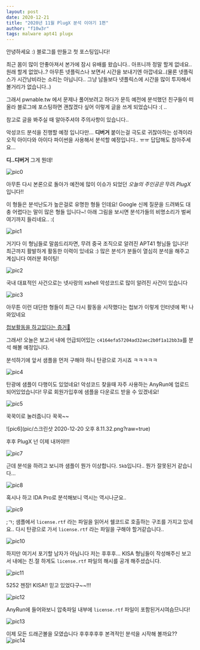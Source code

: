 ```yaml
---
layout: post
date: 2020-12-21
title: "2020년 11월 PlugX 분석 이야기 1편"
author: "f10w3r"
tags: malware apt41 plugx
---
```



안녕하세요 :) 블로그를 만들고 첫 포스팅입니다!

최근 몸이 많이 안좋아져서 본가에 잠시 유배를 왔습니다..  아프니까 정말 할게 없네요.. 원래 할게 없었나..? 아무튼 넷플릭스나 보면서 시간을 보내기엔 아깝네요..(물론 넷플릭스가 시간낭비라는 소리는 아닙니다.. 그냥 남들보다 넷플릭스에 시간을 많이 투자해서 볼거리가 없습니다..) 

 그래서 pwnable.tw 에서 문제나 풀어보려고 하다가 문득 예전에 분석했던 친구들이 떠올라 블로그에 포스팅하면 괜찮겠다 싶어 이렇게 글을 쓰게 되었습니다 :( ..

참고로 글을 봐주실 때 알아주셔야 주의사항이 있습니다..

악성코드 분석을 진행할 예정 입니다만... **디버거** 붙이는걸 극도로 귀찮아하는 성격이라 오직 아이다와 아이다 파이썬을 사용해서 분석할 예정입니다.. ㅠㅠ 답답해도 참아주세요...

 **디..디버거** 그게 뭔데!

![pic0](pic/디버거가뭔데.png?raw=true)

아무튼 다시 본론으로  돌아가 예전에 많이 이슈가 되었던 *오늘의 주인공은* 무려 *PlugX* 입니다!!

이 형들은 분석난도가 높은걸로 유명한 형들 인데요! Google 신께 질문을 드려봐도 대충 어렵다는 말이 많은 형들 입니다~! 아래 그림을 보시면 분석가들의 비명소리가 벌써 여기까지 들리네요.. :(

![pic1](pic/31CD68D1-9053-42DE-8D39-56D84987118E.png?raw=true)


거기다 이 형님들로 말씀드리자면, 무려 중국 조직으로 알려진 APT41 형님들 입니다! 최근까지 활발하게 활동한 이력이 있네요 :) 많은 분석가 분들이 열심히 분석을 해주고 계십니다 여러분 화이팅!

![pic2](pic/8DA471A7-33E1-4E64-BE40-F0A7DE616CD1.png?raw=true)


국내 대표적인 사건으로는 넷사랑의 xshell 악성코드로 많이 알려진 사건이 있습니다

![pic3](pic/4644F9BD-32A9-4FE4-83B7-CF4B628D0FF7.png?raw=true)


아무튼 이런 대단한 형들이 최근 다시 활동을 시작했다는 첩보가 이렇게 인터넷에 똭! 나와있네요 

[첩보활동을 하고있다는 증거🌸](https://idchowto.com/wp-content/uploads/2020/11/%EC%B5%9C%EA%B7%BC_%EA%B8%B0%EC%97%85_%EB%8C%80%EC%83%81_%EB%9E%9C%EC%84%AC%EC%9B%A8%EC%96%B4_%EC%82%AC%EA%B3%A0%EC%82%AC%EB%A1%80_%EB%B0%8F_%EB%8C%80%EC%9D%91%EB%B0%A9%EC%95%88.pdf?raw=true)


그래서! 오늘은 보고서 내에 언급되어있는 `c4164efa57204ad32aec2b0f1a12bb3a`를 분석 해볼 예정입니다.

분석하기에 앞서 샘플을 먼저 구해야 하니 탄광으로 가시죠 ㅋㅋㅋㅋㅋ 

![pic4](pic/images.jpg?raw=true)


탄광에 샘플이 다행이도 있었네요! 악성코드 찾을때 자주 사용하는 AnyRun에 업로드 되어있었습니다! 무료 회원가입후에 샘플을 다운로드 받을 수 있겠네요! 

![pic5](pic/F3DE275A-C6CD-4CD4-ADCE-FC36DDC6C128.png?raw=true)


꾹꾹이로 눌러줍니다 꾹꾹~~

![pic6](pic/스크린샷 2020-12-20 오후 8.11.32.png?raw=true)

후후 PlugX 넌 이제 내꺼야!!!

![pic7](pic/M_z7aBweTyQciLg-8_Oo99_YAC3VptwE0SvWMLOA2MKTSzAwUH3tXa36mvVcD2e-3SUFK3qDHEihg9NI5Nh3jyaYlWKtaS6WID3OwkWrkg3fAR-ri3B7nH24Ge8_aIIFa9ctCji347deFoCssZHDIIEqndEqFomyB9tBtQ9czgyGfyTK0l-aqA.jpg?raw=true)


근데 분석을 하려고 보니까 샘플이 뭔가 이상합니다. `5kb`입니다.. 뭔가 잘못된거 같습니다…

![pic8](pic/9F5282E7-F8B8-4463-9B07-E40106AA3758.png?raw=true)


혹시나 하고 IDA Pro로 분석해보니 역시는 역시나군요.. 

![pic9](pic/El7ZJwxT8XckldAsGHV9Z0U7XZJlYfOXdXWUh1lMJ2hYGTP5e1T4fvAB_nBChvsQ0-GTlfFpaI8G6IEkHz5Aao8qOcfNh_3H7NYZRozhaftgliH_Ary5yHeTUxHaz5KUkhuD3pgxy0eZ27MT3wQZonGvYQr7UCdDrqE5WQ.jpg?raw=true)


;ㄱ; 샘플에서 `license.rtf` 라는 파일을 읽어서 쉘코드로 호출하는 구조를 가지고 있네요.. 다시 탄광으로 가서 `license.rtf` 라는 파일을 구해야 할거같습니다.. 

![pic10](pic/ida_screen.png?raw=true)


하지만 여기서 포기할 남자가 아닙니다 저는  후후후… KISA 형님들이 작성해주신 보고서 내에는 친.절 하게도 `license.rtf` 파일의 해시를 공개 해주셨습니다. 

![pic11](pic/7C8AD25F-87E0-4ED1-A23B-7BDE004F79DF.png?raw=true)


5252 젠장! KISA!! 믿고 있었다구~~!!!

![pic12](pic/51428D18-A059-4C5F-9DAC-79957B3AC225.png?raw=true)


AnyRun에 들어와보니 압축파일 내부에 `license.rtf` 파일이 포함된거시여슴므니다!

![pic13](pic/D92A8F77-9268-499C-B61C-72A2E69A86E8.png?raw=true)


이제 모든 드래곤볼을 모였습니다 후후후후후 본격적인 분석을 시작해 볼까요??
![pic14](pic/1D54B690-201C-4368-9DFE-93945163452F.png?raw=true)